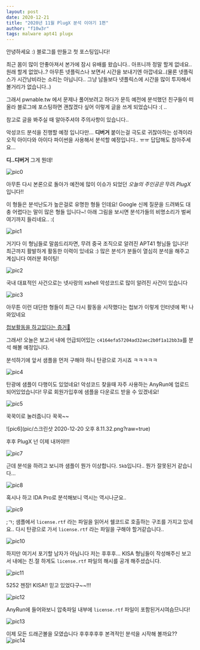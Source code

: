 ```yaml
---
layout: post
date: 2020-12-21
title: "2020년 11월 PlugX 분석 이야기 1편"
author: "f10w3r"
tags: malware apt41 plugx
---
```



안녕하세요 :) 블로그를 만들고 첫 포스팅입니다!

최근 몸이 많이 안좋아져서 본가에 잠시 유배를 왔습니다..  아프니까 정말 할게 없네요.. 원래 할게 없었나..? 아무튼 넷플릭스나 보면서 시간을 보내기엔 아깝네요..(물론 넷플릭스가 시간낭비라는 소리는 아닙니다.. 그냥 남들보다 넷플릭스에 시간을 많이 투자해서 볼거리가 없습니다..) 

 그래서 pwnable.tw 에서 문제나 풀어보려고 하다가 문득 예전에 분석했던 친구들이 떠올라 블로그에 포스팅하면 괜찮겠다 싶어 이렇게 글을 쓰게 되었습니다 :( ..

참고로 글을 봐주실 때 알아주셔야 주의사항이 있습니다..

악성코드 분석을 진행할 예정 입니다만... **디버거** 붙이는걸 극도로 귀찮아하는 성격이라 오직 아이다와 아이다 파이썬을 사용해서 분석할 예정입니다.. ㅠㅠ 답답해도 참아주세요...

 **디..디버거** 그게 뭔데!

![pic0](pic/디버거가뭔데.png?raw=true)

아무튼 다시 본론으로  돌아가 예전에 많이 이슈가 되었던 *오늘의 주인공은* 무려 *PlugX* 입니다!!

이 형들은 분석난도가 높은걸로 유명한 형들 인데요! Google 신께 질문을 드려봐도 대충 어렵다는 말이 많은 형들 입니다~! 아래 그림을 보시면 분석가들의 비명소리가 벌써 여기까지 들리네요.. :(

![pic1](pic/31CD68D1-9053-42DE-8D39-56D84987118E.png?raw=true)


거기다 이 형님들로 말씀드리자면, 무려 중국 조직으로 알려진 APT41 형님들 입니다! 최근까지 활발하게 활동한 이력이 있네요 :) 많은 분석가 분들이 열심히 분석을 해주고 계십니다 여러분 화이팅!

![pic2](pic/8DA471A7-33E1-4E64-BE40-F0A7DE616CD1.png?raw=true)


국내 대표적인 사건으로는 넷사랑의 xshell 악성코드로 많이 알려진 사건이 있습니다

![pic3](pic/4644F9BD-32A9-4FE4-83B7-CF4B628D0FF7.png?raw=true)


아무튼 이런 대단한 형들이 최근 다시 활동을 시작했다는 첩보가 이렇게 인터넷에 똭! 나와있네요 

[첩보활동을 하고있다는 증거🌸](https://idchowto.com/wp-content/uploads/2020/11/%EC%B5%9C%EA%B7%BC_%EA%B8%B0%EC%97%85_%EB%8C%80%EC%83%81_%EB%9E%9C%EC%84%AC%EC%9B%A8%EC%96%B4_%EC%82%AC%EA%B3%A0%EC%82%AC%EB%A1%80_%EB%B0%8F_%EB%8C%80%EC%9D%91%EB%B0%A9%EC%95%88.pdf?raw=true)


그래서! 오늘은 보고서 내에 언급되어있는 `c4164efa57204ad32aec2b0f1a12bb3a`를 분석 해볼 예정입니다.

분석하기에 앞서 샘플을 먼저 구해야 하니 탄광으로 가시죠 ㅋㅋㅋㅋㅋ 

![pic4](pic/images.jpg?raw=true)


탄광에 샘플이 다행이도 있었네요! 악성코드 찾을때 자주 사용하는 AnyRun에 업로드 되어있었습니다! 무료 회원가입후에 샘플을 다운로드 받을 수 있겠네요! 

![pic5](pic/F3DE275A-C6CD-4CD4-ADCE-FC36DDC6C128.png?raw=true)


꾹꾹이로 눌러줍니다 꾹꾹~~

![pic6](pic/스크린샷 2020-12-20 오후 8.11.32.png?raw=true)

후후 PlugX 넌 이제 내꺼야!!!

![pic7](pic/M_z7aBweTyQciLg-8_Oo99_YAC3VptwE0SvWMLOA2MKTSzAwUH3tXa36mvVcD2e-3SUFK3qDHEihg9NI5Nh3jyaYlWKtaS6WID3OwkWrkg3fAR-ri3B7nH24Ge8_aIIFa9ctCji347deFoCssZHDIIEqndEqFomyB9tBtQ9czgyGfyTK0l-aqA.jpg?raw=true)


근데 분석을 하려고 보니까 샘플이 뭔가 이상합니다. `5kb`입니다.. 뭔가 잘못된거 같습니다…

![pic8](pic/9F5282E7-F8B8-4463-9B07-E40106AA3758.png?raw=true)


혹시나 하고 IDA Pro로 분석해보니 역시는 역시나군요.. 

![pic9](pic/El7ZJwxT8XckldAsGHV9Z0U7XZJlYfOXdXWUh1lMJ2hYGTP5e1T4fvAB_nBChvsQ0-GTlfFpaI8G6IEkHz5Aao8qOcfNh_3H7NYZRozhaftgliH_Ary5yHeTUxHaz5KUkhuD3pgxy0eZ27MT3wQZonGvYQr7UCdDrqE5WQ.jpg?raw=true)


;ㄱ; 샘플에서 `license.rtf` 라는 파일을 읽어서 쉘코드로 호출하는 구조를 가지고 있네요.. 다시 탄광으로 가서 `license.rtf` 라는 파일을 구해야 할거같습니다.. 

![pic10](pic/ida_screen.png?raw=true)


하지만 여기서 포기할 남자가 아닙니다 저는  후후후… KISA 형님들이 작성해주신 보고서 내에는 친.절 하게도 `license.rtf` 파일의 해시를 공개 해주셨습니다. 

![pic11](pic/7C8AD25F-87E0-4ED1-A23B-7BDE004F79DF.png?raw=true)


5252 젠장! KISA!! 믿고 있었다구~~!!!

![pic12](pic/51428D18-A059-4C5F-9DAC-79957B3AC225.png?raw=true)


AnyRun에 들어와보니 압축파일 내부에 `license.rtf` 파일이 포함된거시여슴므니다!

![pic13](pic/D92A8F77-9268-499C-B61C-72A2E69A86E8.png?raw=true)


이제 모든 드래곤볼을 모였습니다 후후후후후 본격적인 분석을 시작해 볼까요??
![pic14](pic/1D54B690-201C-4368-9DFE-93945163452F.png?raw=true)